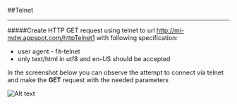 ##Telnet
- - - -
#####Create HTTP GET request using telnet to url http://mi-mdw.appspot.com/httpTelnet1 with following specification:
- user agent - fit-telnet
- only text/html in utf8 and en-US should be accepted

In the screenshot below you can observe the attempt to connect via telnet and make the **GET** request with the needed parameters

![Alt text]("http://i.imgur.com/AVKqgJN.png")


